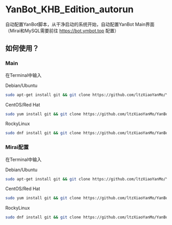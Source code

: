 # YanBot_KHB_Edition_autorun
自动配置YanBot脚本，从干净启动的系统开始，自动配置YanBot Main界面（Mirai和MySQL需要前往 https://bot.ymbot.top 配置）

## 如何使用？

### Main 

在Terminal中输入

Debian/Ubuntu

```sh
sudo apt-get install git && git clone https://github.com/ltzXiaoYanMo/YanBot_KHB_Edition_autorun.git && cd YanBot_KHB_Edition_autorun && sh autorun_ubuntu.sh
```

CentOS/Red Hat

```sh
sudo yum install git && git clone https://github.com/ltzXiaoYanMo/YanBot_KHB_Edition_autorun.git && cd YanBot_KHB_Edition_autorun && sh autorun_centos.sh
```

RockyLinux

```sh
sudo dnf install git && git clone https://github.com/ltzXiaoYanMo/YanBot_KHB_Edition_autorun.git && cd YanBot_KHB_Edition_autorun && sh autorun_rocky.sh
```

### Mirai配置

在Terminal中输入

Debian/Ubuntu

```sh
sudo apt-get install git && git clone https://github.com/ltzXiaoYanMo/YanBot_KHB_Edition_autorun.git && cd YanBot_KHB_Edition_autorun && sh autorun_ubuntu_mirai.sh
```

CentOS/Red Hat

```sh
sudo yum install git && git clone https://github.com/ltzXiaoYanMo/YanBot_KHB_Edition_autorun.git && cd YanBot_KHB_Edition_autorun && sh autorun_centos_mirai.sh
```

RockyLinux

```sh
sudo dnf install git && git clone https://github.com/ltzXiaoYanMo/YanBot_KHB_Edition_autorun.git && cd YanBot_KHB_Edition_autorun && sh autorun_rocky_mirai.sh
```
